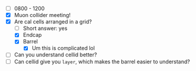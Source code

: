 - [ ] 0800 - 1200
- [x] Muon collider meeting!
- [x] Are cal cells arranged in a grid?
  - [ ] Short answer: yes
  - [x] Endcap
  - [x] Barrel
    - [x] Um this is complicated lol
- [ ] Can you understand cellid better?
- [ ] Can cellid give you `layer`, which makes the barrel easier to understand?
